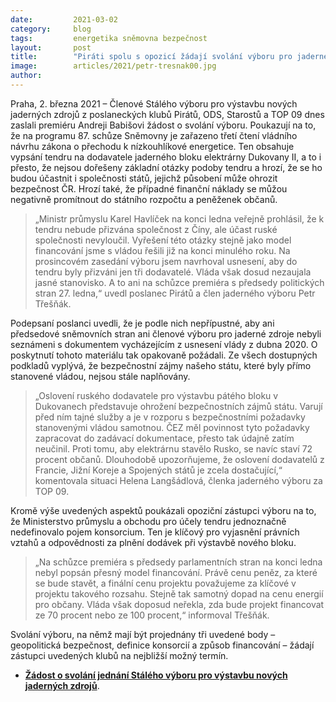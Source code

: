 ```yaml
---
date:         2021-03-02
category:     blog
tags:         energetika sněmovna bezpečnost
layout:       post
title:        "Piráti spolu s opozicí žádají svolání výboru pro jaderné zdroje, chtějí předejít schválení jaderného tendru s bezpečnostními a ekonomickými riziky"
image:        articles/2021/petr-tresnak00.jpg
author:       
---
```


 

Praha, 2. března 2021 – Členové Stálého výboru pro výstavbu nových jaderných zdrojů z poslaneckých klubů Pirátů, ODS, Starostů a TOP 09 dnes zaslali premiéru Andreji Babišovi žádost o svolání výboru. Poukazují na to, že na programu 87. schůze Sněmovny je zařazeno třetí čtení vládního návrhu zákona o přechodu k nízkouhlíkové energetice. Ten obsahuje vypsání tendru na dodavatele jaderného bloku elektrárny Dukovany II, a to i přesto, že nejsou dořešeny základní otázky podoby tendru a hrozí, že se ho budou účastnit i společnosti států, jejichž působení může ohrozit bezpečnost ČR. Hrozí také, že případné finanční náklady se můžou negativně promítnout do státního rozpočtu a peněženek občanů.

> „Ministr průmyslu Karel Havlíček na konci ledna veřejně prohlásil, že k tendru nebude přizvána společnost z Číny, ale účast ruské společnosti nevyloučil. Vyřešení této otázky stejně jako model financování jsme s vládou řešili již na konci minulého roku. Na prosincovém zasedání výboru jsem navrhoval usnesení, aby do tendru byly přizváni jen tři dodavatelé. Vláda však dosud nezaujala jasné stanovisko. A to ani na schůzce premiéra s předsedy politických stran 27. ledna,“ uvedl poslanec Pirátů a člen jaderného výboru Petr Třešňák.

Podepsaní poslanci uvedli, že je podle nich nepřípustné, aby ani předsedové sněmovních stran ani členové výboru pro jaderné zdroje nebyli seznámeni s dokumentem vycházejícím z usnesení vlády z dubna 2020. O poskytnutí tohoto materiálu tak opakovaně požádali. Ze všech dostupných podkladů vyplývá, že bezpečnostní zájmy našeho státu, které byly přímo stanovené vládou, nejsou stále naplňovány. 

> „Oslovení ruského dodavatele pro výstavbu pátého bloku v Dukovanech představuje ohrožení bezpečnostních zájmů státu. Varují před ním tajné služby a je v rozporu s bezpečnostními požadavky stanovenými vládou samotnou. ČEZ měl povinnost tyto požadavky zapracovat do zadávací dokumentace, přesto tak údajně zatím neučinil. Proti tomu, aby elektrárnu stavělo Rusko, se navíc staví 72 procent občanů. Dlouhodobě upozorňujeme, že oslovení dodavatelů z Francie, Jižní Koreje a Spojených států je zcela dostačující,“ komentovala situaci Helena Langšádlová, členka jaderného výboru za TOP 09.

Kromě výše uvedených aspektů poukázali opoziční zástupci výboru na to, že Ministerstvo průmyslu a obchodu pro účely tendru jednoznačně nedefinovalo pojem konsorcium. Ten je klíčový pro vyjasnění právních vztahů a odpovědnosti za plnění dodávek při výstavbě nového bloku. 

> „Na schůzce premiéra s předsedy parlamentních stran na konci ledna nebyl popsán přesný model financování. Právě cenu peněz, za které se bude stavět, a finální cenu projektu považujeme za klíčové v projektu takového rozsahu. Stejně tak samotný dopad na cenu energií pro občany. Vláda však doposud neřekla, zda bude projekt financovat ze 70 procent nebo ze 100 procent,“ informoval Třešňák.

Svolání výboru, na němž mají být projednány tři uvedené body – geopolitická bezpečnost, definice konsorcií a způsob financování – žádají zástupci uvedených klubů na nejbližší možný termín.


* **[Žádost o svolání jednání Stálého výboru pro výstavbu nových jaderných zdrojů](https://www.pirati.cz/assets/pdf/Žádost-o-svolání-SVVNJZ.pdf)**.
